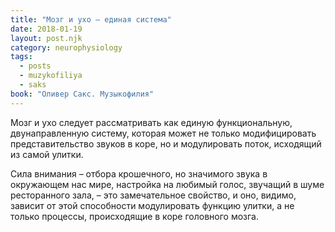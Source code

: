 ```yaml
---
title: "Мозг и ухо – единая система"
date: 2018-01-19
layout: post.njk
category: neurophysiology
tags:
  - posts
  - muzykofiliya
  - saks
book: "Оливер Сакс. Музыкофилия"
---
```


Мозг и ухо следует рассматривать как единую функциональную, двунаправленную систему, которая может не только модифицировать представительство звуков в коре, но и модулировать поток, исходящий из самой улитки.

Сила внимания – отбора крошечного, но значимого звука в окружающем нас мире, настройка на любимый голос, звучащий в шуме ресторанного зала, – это замечательное свойство, и оно, видимо, зависит от этой способности модулировать функцию улитки, а не только процессы, происходящие в коре головного мозга.
